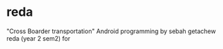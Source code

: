 # reda
"Cross Boarder transportation" Android programming by sebah getachew reda (year 2 sem2) for 
